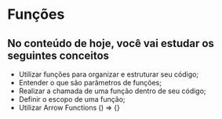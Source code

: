 # Funções

## No conteúdo de hoje, você vai estudar os seguintes conceitos

- Utilizar funções para organizar e estruturar seu código;
- Entender o que são parâmetros de funções;
- Realizar a chamada de uma função dentro de seu código;
- Definir o escopo de uma função;
- Utilizar Arrow Functions () => {}
